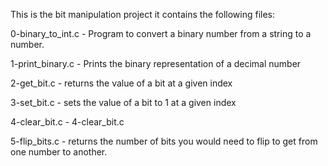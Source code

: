 This is the bit manipulation project it contains the following files:

0-binary_to_int.c - Program to convert a binary number from a string to a number.

1-print_binary.c - Prints the binary representation of a decimal number

2-get_bit.c - returns the value of a bit at a given index

3-set_bit.c - sets the value of a bit to 1 at a given index

4-clear_bit.c - 4-clear_bit.c

5-flip_bits.c - returns the number of bits you would need to flip to get from one number to another.
